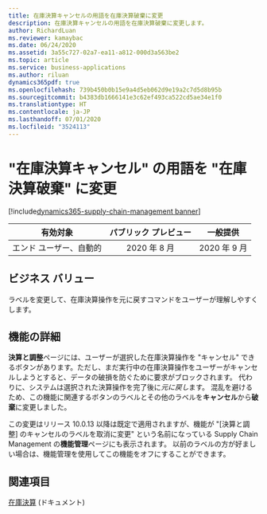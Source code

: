 ```yaml
---
title: 在庫決算キャンセルの用語を在庫決算破棄に変更
description: 在庫決算キャンセルの用語を在庫決算破棄に変更します。
author: RichardLuan
ms.reviewer: kamaybac
ms.date: 06/24/2020
ms.assetid: 3a55c727-02a7-ea11-a812-000d3a563be2
ms.topic: article
ms.service: business-applications
ms.author: riluan
dynamics365pdf: true
ms.openlocfilehash: 739b450b0b15e9a4d5eb062d9e19a2c7d5d8b95b
ms.sourcegitcommit: b4383db1666141e3c62ef493ca522cd5ae34e1f0
ms.translationtype: HT
ms.contentlocale: ja-JP
ms.lasthandoff: 07/01/2020
ms.locfileid: "3524113"
---
```

# <a name="change-the-terminology-of-inventory-closing-cancellation-to-inventory-closing-reverse"></a>"在庫決算キャンセル" の用語を "在庫決算破棄" に変更
[!include[dynamics365-supply-chain-management banner](../includes/dynamics365-supply-chain-management.md)]

| 有効対象    |  パブリック プレビュー | 一般提供 | 
| ---------- | :----------: |:----------: |
|エンド ユーザー、自動的|2020 年 8 月| 2020 年 9 月|


## <a name="business-value"></a>ビジネス バリュー
<!-- bv start -->
ラベルを変更して、在庫決算操作を元に戻すコマンドをユーザーが理解しやすくします。
<!-- bv end -->



## <a name="feature-details"></a>機能の詳細
<!--feature detail start -->
**決算と調整**ページには、ユーザーが選択した在庫決算操作を "キャンセル" できるボタンがあります。ただし、まだ実行中の在庫決算操作をユーザーがキャンセルしようとすると、データの破損を防ぐために要求がブロックされます。 代わりに、システムは選択された決算操作を完了後に*元に戻し*ます。 混乱を避けるため、この機能に関連するボタンのラベルとその他のラベルを**キャンセル**から**破棄**に変更しました。 

この変更はリリース 10.0.13 以降は既定で適用されますが、機能が "[決算と調整] のキャンセルのラベルを取消に変更" という名前になっている Supply Chain Management の**機能管理**ページにも表示されます。 以前のラベルの方が好ましい場合は、機能管理を使用してこの機能をオフにすることができます。
<!--feature detail end -->










## <a name="see-also"></a>関連項目

<!--docs start-->
[在庫決算](https://docs.microsoft.com/dynamics365/supply-chain/cost-management/inventory-close) (ドキュメント)
<!--docs end-->
